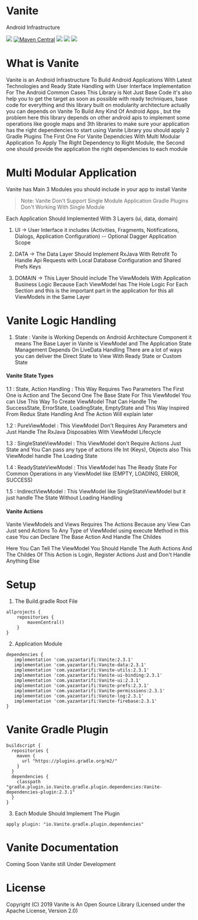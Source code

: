 # Vanite

Android Infrastructure

![](https://img.shields.io/badge/Project%20Status-Under%20Development-blue)
[![Maven Central](https://img.shields.io/maven-central/v/com.yazantarifi/Vanite.svg?label=Maven%20Central)](https://search.maven.org/search?q=g:%22com.yazantarifi%22%20AND%20a:%22Vanite%22)
![](https://img.shields.io/badge/License-Apache%202.0-yellow)
![](https://img.shields.io/badge/Language-Kotlin-orange)
![](https://img.shields.io/badge/Android%20Status-AndroidX-green)

# What is Vanite

Vanite is an Android Infrastructure To Build Android Applications With Latest Technologies and Ready State Handling with User Interface Implementation For The Android Common Cases
This Library is Not Just Base Code it's also help you to get the target as soon as possible with ready techniques, base code for everything and this library built on modularity architecture
actually you can depends on Vanite To Build Any Kind Of Android Apps , but the problem here this library depends on other android apis to implement some operations
like google maps and 3th libraries to make sure your application has the right dependencies to start using Vanite Library you should apply 2 Gradle Plugins
The First One For Vanite Dependcies With Multi Modular Application To Apply The Right Dependency to Right Module, the Second one should provide the application the right dependencies to each module

# Multi Modular Application
Vanite has Main 3 Modules you should include in your app to install Vanite

> Note: Vanite Don't Support Single Module Application Gradle Plugins Don't Working With Single Module

Each Application Should Implemented With 3 Layers (ui, data, domain)
1. UI -> User Interface it includes (Activities, Fragments, Notifications, Dialogs, Application Configuration) -- Optional Dagger Application Scope

2. DATA -> The Data Layer Should Implement RxJava With Retrofit To Handle Api Requests with Local Database Configuration and Shared Prefs Keys

3. DOMAIN -> This Layer Should include The ViewModels With Application Business Logic Because Each ViewModel has The Hole Logic For Each Section and this is the important part in the application for this all ViewModels in the Same Layer

# Vanite Logic Handling
1. State : Vanite is Working Depends on Android Architecture Component it means The Base Layer in Vanite is ViewModel and The Application State Management Depends On LiveData Handling
There are a lot of ways you can deliver the Direct State to View With Ready State or Custom State

#### Vanite State Types
1.1 : State, Action Handling : This Way Requires Two Parameters The First One is Action and The Second One The Base State For This ViewModel
You can Use This Way To Create ViewModel That Can Handle The SuccessState, ErrorState, LoadingState, EmptyState and This Way Inspired From Redux State Handling
And The Action Will explain later

1.2 : PureViewModel : This ViewModel Don't Requires Any Parameters and Just Handle The RxJava Disposables With ViewModel Lifecycle

1.3 : SingleStateViewModel : This ViewModel don't Require Actions Just State and You Can pass any type of actions life Int (Keys), Objects also This ViewModel handle The Loading State 

1.4 : ReadyStateViewModel : This ViewModel has The Ready State For Common Operations in any ViewModel like (EMPTY, LOADING, ERROR, SUCCESS)

1.5 : IndirectViewModel : This ViewModel like SingleStateViewModel but it just handle The State Without Loading Handling

#### Vanite Actions

Vanite ViewModels and Views Requires The Actions Because any View Can Just send Actions To Any Type of ViewModel using execute Method
in this case You can Declare The Base Action And Handle The Childes 

Here You Can Tell The ViewModel You Should Handle The Auth Actions And The Childes Of This Action is Login, Register Actions Just and Don't Handle Anything Else

# Setup

1. The Build.gradle Root File

```
allprojects {
    repositories {
        mavenCentral()
    }
}
```

2. Application Module

```
dependencies {
   implementation 'com.yazantarifi:Vanite:2.3.1'
   implementation 'com.yazantarifi:Vanite-data:2.3.1'
   implementation 'com.yazantarifi:Vanite-utils:2.3.1'
   implementation 'com.yazantarifi:Vanite-ui-binding:2.3.1'
   implementation 'com.yazantarifi:Vanite-ui:2.3.1'
   implementation 'com.yazantarifi:Vanite-prefs:2.3.1'
   implementation 'com.yazantarifi:Vanite-permissions:2.3.1'
   implementation 'com.yazantarifi:Vanite-log:2.3.1'
   implementation 'com.yazantarifi:Vanite-firebase:2.3.1'
}
```
# Vanite Gradle Plugin

```
buildscript {
  repositories {
    maven {
      url "https://plugins.gradle.org/m2/"
    }
  }
  dependencies {
    classpath "gradle.plugin.io.Vanite.gradle.plugin.dependencies:Vanite-dependencies-plugin:2.3.1"
  }
}
```

3. Each Module Should Implement The Plugin

```
apply plugin: "io.Vanite.gradle.plugin.dependencies"
```


# Vanite Documentation
Coming Soon Vanite still Under Development

# License

Copyright (C) 2019 Vanite is An Open Source Library (Licensed under the Apache License, Version 2.0)

